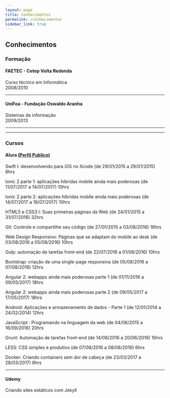 ```yaml
---
layout: page
title: Conhecimentos
permalink: /conhecimentos
sidebar_link: true
---
```

## Conhecimentos

### Formação

#### FAETEC - Cetep Volta Redonda

Curso técnico em Informática 
<br/>2008/2010

---

#### UniFoa - Fundação Oswaldo Aranha

Sistemas de informação 
<br/>2009/2013


---
---

### Cursos

#### Alura [(Perfil Publico)](https://cursos.alura.com.br/user/leonardobenedeti)

Swift I: desenvolvendo para iOS no Xcode (de 29/01/2015 a 29/01/2015) 8hrs

Ionic 2 parte 1: aplicações híbridas mobile ainda mais poderosas (de 11/07/2017 a 14/07/2017) 10hrs

Ionic 2 parte 2: aplicações híbridas mobile ainda mais poderosas (de 14/07/2017 a 18/07/2017) 10hrs

HTML5 e CSS3 I: Suas primeiras páginas da Web (de 24/01/2015 a 31/07/2016) 32hrs

Git: Controle e compartilhe seu código (de 27/01/2015 a 03/08/2016) 16hrs

Web Design Responsivo: Páginas que se adaptam do mobile ao desk (de 03/08/2016 a 05/08/2016) 10hrs

Gulp: automação de tarefas front-end (de 22/07/2016 a 01/08/2016) 10hrs

Bootstrap: criação de uma single-page responsiva (de 05/08/2016 a 07/08/2016) 12hrs

Angular 2: webapps ainda mais poderosas parte 1 (de 01/11/2016 a 09/05/2017) 18hrs

Angular 2: webapps ainda mais poderosas parte 2 (de 09/05/2017 a 17/05/2017) 18hrs

Android: Aplicações e armazenamento de dados - Parte 1 (de 12/01/2014 a 24/02/2014) 12hrs

JavaScript : Programando na linguagem da web (de 04/06/2015 a 16/09/2016) 20hrs

Grunt: Automação de tarefas front-end (de 14/06/2016 a 20/06/2016) 16hrs

LESS: CSS simples e produtivo (de 07/08/2016 a 08/08/2016) 6hrs

Docker: Criando containers sem dor de cabeça (de 23/03/2017 a 28/03/2017) 8hrs

---

#### Udemy

Criando sites estáticos com Jekyll